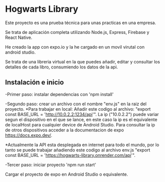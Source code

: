 
# Hogwarts Library

Este proyecto es una prueba técnica para unas practicas en una empresa.

Se trata de aplicación completa utilizando Node.js, Express, Firebase y React Native.

He creado la app con expo.io y la he cargado en un movil virutal con android studio.

Se trata de una libreria virtual en la que puedes añadir, editar y consultar los detalles de cada libro, consumiendo los datos de la api.




## Instalación e inicio

-Primer paso: instalar dependencias con 'npm install'

-Segundo paso: crear un archivo con el nombre "env.js" en la raiz del proyecto. 
*Para trabajar en local: Añadir este codigo al archivo: "export const BASE_URL = 'http://10.0.2.2:1234/api'". La ip ("10.0.2.2") puede variar segun el dispositivo en el que se lance, en este caso la ip es el equivalente de localHost para cualquier device de Android Studio. Para consultar la ip de otros dispositivos acceder a la documentacion de expo https://docs.expo.dev/.

*Actualmente la API esta desplegada en internet para todo el mundo, por lo tanto se puede trabajar añadiendo este codigo al archivo env.js "export const BASE_URL = 'https://hogwarts-library.onrender.com/api'".


-Tercer paso: iniciar proyecto 'npm run start'

Cargar el proyecto de expo en Android Studio o equivalente.

